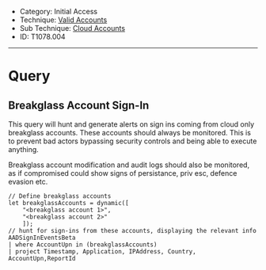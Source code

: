 - Category: Initial Access
- Technique: [Valid Accounts](https://attack.mitre.org/techniques/T1078/)
- Sub Technique: [Cloud Accounts](https://attack.mitre.org/techniques/T1078/004/)
- ID: T1078.004
---
# Query

## Breakglass Account Sign-In

This query will hunt and generate alerts on sign ins coming from cloud only breakglass accounts. These accounts should always be monitored. This is to prevent bad actors bypassing security controls and being able to execute anything.

Breakglass account modification and audit logs should also be monitored, as if compromised could show signs of persistance, priv esc, defence evasion etc. 

```KQL
// Define breakglass accounts
let breakglassAccounts = dynamic([
    "<breakglass account 1>",
    "<breakglass account 2>"
    ]);
// hunt for sign-ins from these accounts, displaying the relevant info
AADSignInEventsBeta
| where AccountUpn in (breakglassAccounts)
| project Timestamp, Application, IPAddress, Country, AccountUpn,ReportId
```

